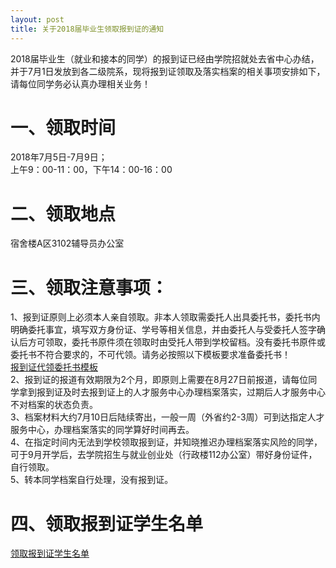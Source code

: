 ```yaml
---
layout: post
title: 关于2018届毕业生领取报到证的通知
---
```


2018届毕业生（就业和接本的同学）的报到证已经由学院招就处去省中心办结，并于7月1日发放到各二级院系，现将报到证领取及落实档案的相关事项安排如下，请每位同学务必认真办理相关业务！    

<!--more-->

# 一、领取时间
2018年7月5日-7月9日；    
上午9：00-11：00，下午14：00-16：00    

# 二、领取地点    
宿舍楼A区3102辅导员办公室

# 三、领取注意事项：    
1、报到证原则上必须本人亲自领取。非本人领取需委托人出具委托书，委托书内明确委托事宜，填写双方身份证、学号等相关信息，并由委托人与受委托人签字确认后方可领取，委托书原件须在领取时由受托人带到学校留档。没有委托书原件或委托书不符合要求的，不可代领。请务必按照以下模板要求准备委托书！    
[报到证代领委托书模板](http://7xqrll.com1.z0.glb.clouddn.com/20180701-%E6%8A%A5%E5%88%B0%E8%AF%81%E4%BB%A3%E9%A2%86%E5%A7%94%E6%89%98%E4%B9%A6%E6%A8%A1%E6%9D%BF.pdf)    
2、报到证的报道有效期限为2个月，即原则上需要在8月27日前报道，请每位同学拿到报到证及时去报到证上的人才服务中心办理档案落实，过期后人才服务中心不对档案的状态负责。    
3、档案材料大约7月10日后陆续寄出，一般一周（外省约2-3周）可到达指定人才服务中心，办理档案落实的同学算好时间再去。    
4、在指定时间内无法到学校领取报到证，并知晓推迟办理档案落实风险的同学，可于9月开学后，去学院招生与就业创业处（行政楼112办公室）带好身份证件，自行领取。    
5、转本同学档案自行处理，没有报到证。

# 四、领取报到证学生名单    
[领取报到证学生名单](https://share.weiyun.com/5NI91XU)
